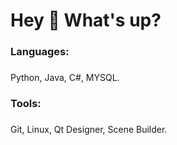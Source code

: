 <h1 align="left">Hey 👋 What's up?</h1>

###

<p align="left"> </p>

###

<h3 align="left">Languages:</h3>

###

Python, Java, C#, MYSQL.

###

<h3 align="left"> Tools: </h3>

###

Git, Linux, Qt Designer, Scene Builder.

###


### 


